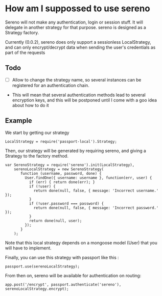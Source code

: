 # How am I suppossed to use sereno
Sereno will not make any authentication, login or session stuff. It will delegate in another strategy for that purpose.
sereno is designed as a Strategy factory.

Currently (0.0.2), sereno does only support a sessionless LocalStrategy, and can only encrypt/decrypt data when sending the user's credentials as part of the requests

## Todo
 - [ ] Allow to change the strategy name, so several instances can be registered for an authentication chain.
  - This will mean that several authentication methods lead to several encryption keys, and this will be postponed until I come with a goo idea about how to do it

## Example
We start by getting our strategy

    LocalStrategy = require('passport-local').Strategy;

Then, our strategy will be generated by requiring sereno, and giving a Strategy to the factory method.

    var SerenoStrategy = require('sereno').init(LocalStrategy),
        serenoLocalStrategy = new SerenoStrategy(
           function (username, password, done) {
             User.findOne({ username: username }, function(err, user) {
               if (err) { return done(err); }
               if (!user) {
                 return done(null, false, { message: 'Incorrect username.' });
               }
               if (!user.password === password) {
                 return done(null, false, { message: 'Incorrect password.' });
               }
               return done(null, user);
             });
           }
        );

Note that this local strategy depends on a mongoose model (User) that you will have to implement.

Finally, you can use this strategy with passport like this :

    passport.use(serenoLocalStrategy);

From then on, sereno will be available for authentication on routing:

    app.post('/encrypt', passport.authenticate('sereno'), serenoLocalStrategy.encrypt);
